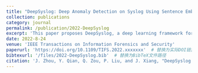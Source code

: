 ```yaml
---
title: "DeepSyslog: Deep Anomaly Detection on Syslog Using Sentence Embedding and Metadata"
collection: publications
category: journal
permalink: /publication/2022-DeepSyslog
excerpt: 'This paper proposes DeepSyslog, a deep learning framework for syslog anomaly detection leveraging sentence embedding and metadata correlation. (CCF-A, JCR Q1, IF=7.231)'
date: 2022-8-24
venue: 'IEEE Transactions on Information Forensics and Security'
paperurl: 'https://doi.org/10.1109/TIFS.2022.xxxxxxx'  # 替换为实际DOI链接
bibtexurl: '/files/2022-DeepSyslog.bib'  # 替换为BibTeX文件路径
citation: 'J. Zhou, Y. Qian, Q. Zou, P. Liu, and J. Xiang, "DeepSyslog: Deep Anomaly Detection on Syslog Using Sentence Embedding and Metadata," <i>IEEE Transactions on Information Forensics and Security</i>, vol. 17, pp. xxxx-xxxx, 2022. (Cited by 13)'
---
```

